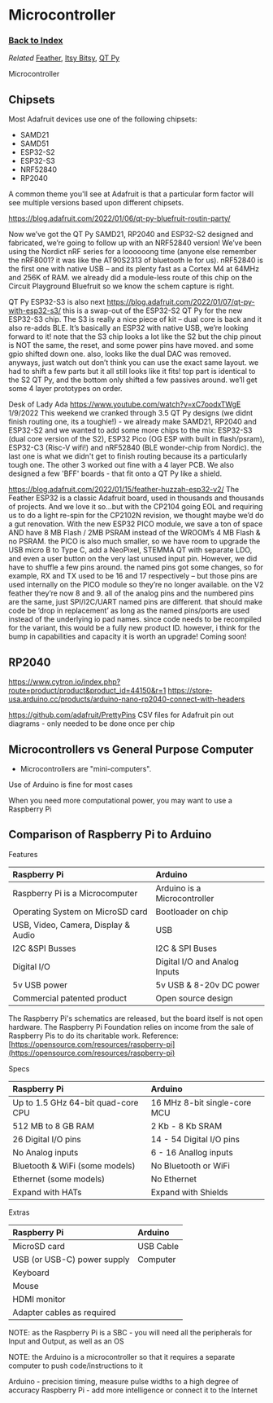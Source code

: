 
# Microcontroller

### [Back to Index](index.md)

*Related* [Feather](feather.md), [Itsy Bitsy](itsy_bitsy.md), [QT Py](qt_py.md)


Microcontroller



## Chipsets

Most Adafruit devices use one of the following chipsets: 

- SAMD21
- SAMD51
- ESP32-S2
- ESP32-S3
- NRF52840
- RP2040



A common theme you'll see at Adafruit is that a particular form factor will see multiple versions based upon different chipsets.


https://blog.adafruit.com/2022/01/06/qt-py-bluefruit-routin-party/

Now we’ve got the QT Py SAMD21, RP2040 and ESP32-S2 designed and fabricated, we’re going to follow up with an NRF52840 version! We’ve been using the Nordict nRF series for a loooooong time (anyone else remember the nRF8001? it was like the AT90S2313 of bluetooth le for us). nRF52840 is the first one with native USB – and its plenty fast as a Cortex M4 at 64MHz and 256K of RAM. we already did a module-less route of this chip on the Circuit Playground Bluefruit so we know the schem capture is right.



QT Py ESP32-S3 is also next https://blog.adafruit.com/2022/01/07/qt-py-with-esp32-s3/
this is a swap-out of the ESP32-S2 QT Py for the new ESP32-S3 chip. The S3 is really a nice piece of kit – dual core is back and it also re-adds BLE. It’s basically an ESP32 with native USB, we’re looking forward to it! note that the S3 chip looks a lot like the S2 but the chip pinout is NOT the same, the reset, and some power pins have moved. and some gpio shifted down one. also, looks like the dual DAC was removed. anyways, just watch out don’t think you can use the exact same layout. we had to shift a few parts but it all still looks like it fits! top part is identical to the S2 QT Py, and the bottom only shifted a few passives around. we’ll get some 4 layer prototypes on order. 


Desk of Lady Ada https://www.youtube.com/watch?v=xC7oodxTWgE  1/9/2022 
This weekend we cranked through 3.5 QT Py designs (we didnt finish routing one, its a toughie!) - we already make SAMD21, RP2040 and ESP32-S2 and we wanted to add some more chips to the mix: ESP32-S3 (dual core version of the S2), ESP32 Pico (OG ESP with built in flash/psram), ESP32-C3 (Risc-V wifi!) and nRF52840 (BLE wonder-chip from Nordic). the last one is what we didn't get to finish routing because its a particularly tough one. The other 3 worked out fine with a 4 layer PCB. We also designed a few 'BFF' boards - that fit onto a QT Py like a shield. 


https://blog.adafruit.com/2022/01/15/feather-huzzah-esp32-v2/
The Feather ESP32 is a classic Adafruit board, used in thousands and thousands of projects. And we love it so…but with the CP2104 going EOL and requiring us to do a light re-spin for the CP2102N revision, we thought maybe we’d do a gut renovation. With the new ESP32 PICO module, we save a ton of space AND have 8 MB Flash / 2MB PSRAM instead of the WROOM’s 4 MB Flash & no PSRAM. the PICO is also much smaller, so we have room to upgrade the USB micro B to Type C, add a NeoPixel, STEMMA QT with separate LDO, and even a user button on the very last unused input pin. However, we did have to shuffle a few pins around. the named pins got some changes, so for example, RX and TX used to be 16 and 17 respectively – but those pins are used internally on the PICO module so they’re no longer available. on the V2 feather they’re now 8 and 9. all of the analog pins and the numbered pins are the same, just SPI/I2C/UART named pins are different. that should make code be ‘drop in replacement’ as long as the named pins/ports are used instead of the underlying io pad names. since code needs to be recompiled for the variant, this would be a fully new product ID. however, i think for the bump in capabilities and capacity it is worth an upgrade! Coming soon!


## RP2040 
https://www.cytron.io/index.php?route=product/product&product_id=44150&r=1
https://store-usa.arduino.cc/products/arduino-nano-rp2040-connect-with-headers



https://github.com/adafruit/PrettyPins
CSV files for Adafruit pin out diagrams - only needed to be done once per chip


## Microcontrollers vs General Purpose Computer

- Microcontrollers are "mini-computers".

Use of Arduino is fine for most cases

When you need more computational power, you may want to use a Raspberry Pi


## Comparison of Raspberry Pi to Arduino

Features

| Raspberry Pi                        | Arduino                       |
|:------------------------------------|:------------------------------|
| Raspberry Pi is a Microcomputer     | Arduino is a Microcontroller  |
| Operating System on MicroSD card    | Bootloader on chip            |
| USB, Video, Camera, Display & Audio | USB                           |
| I2C &SPI Busses                     | I2C & SPI Buses               |
| Digital I/O                         | Digital I/O and Analog Inputs |
| 5v USB power                        | 5v USB & 8-20v DC power       |
| Commercial patented product         | Open source design            |



The Raspberry Pi's schematics are released, but the board itself is not open hardware. The Raspberry Pi Foundation relies on income from the sale of Raspberry Pis to do its charitable work.
Reference: [https://opensource.com/resources/raspberry-pi](https://opensource.com/resources/raspberry-pi)

Specs

| Raspberry Pi                       | Arduino                      |
| :--------------------------------- | :--------------------------- |
| Up to 1.5 GHz 64-bit quad-core CPU | 16 MHz 8-bit single-core MCU |
| 512 MB to 8 GB RAM                 | 2 Kb - 8 Kb SRAM             |
| 26 Digital I/O pins                | 14 - 54 Digital I/O pins     |
| No Analog inputs                   | 6 - 16 Anallog inputs        |
| Bluetooth & WiFi (some models)     | No Bluetooth or WiFi         |
| Ethernet (some models)             | No Ethernet                  |
| Expand with HATs                   | Expand with Shields          |



Extras

| Raspberry Pi                | Arduino   |
| :-------------------------- | :-------- |
| MicroSD card                | USB Cable |
| USB (or USB-C) power supply | Computer  |
| Keyboard                    |           |
| Mouse                       |           |
| HDMI monitor                |           |
| Adapter cables as required  |           |


NOTE: as the Raspberry Pi is a SBC - you will need all the peripherals for Input and Output, as well as an OS

NOTE: the Arduino is a microcontroller so that it requires a separate computer to push code/instructions to it

Arduino - precision timing, measure pulse widths to a high degree of accuracy
Raspberry Pi - add more intelligence or connect it to the Internet 
